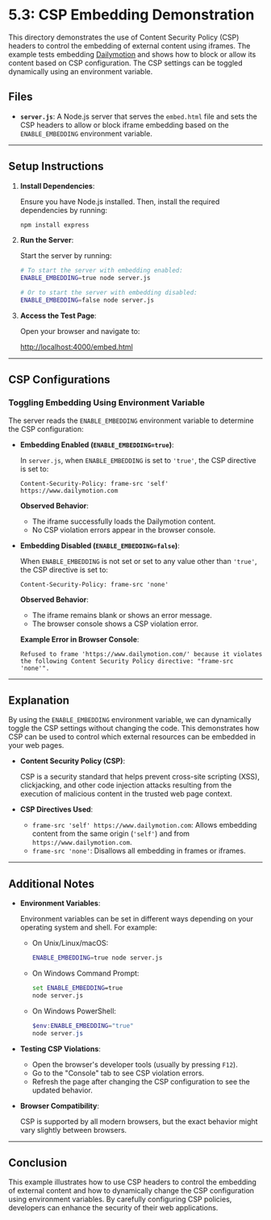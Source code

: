 
# 5.3: CSP Embedding Demonstration

This directory demonstrates the use of Content Security Policy (CSP) headers to control the embedding of external content using iframes. The example tests embedding [Dailymotion](https://www.dailymotion.com) and shows how to block or allow its content based on CSP configuration. The CSP settings can be toggled dynamically using an environment variable.

## Files

- **`server.js`**: A Node.js server that serves the `embed.html` file and sets the CSP headers to allow or block iframe embedding based on the `ENABLE_EMBEDDING` environment variable.

---

## Setup Instructions

1. **Install Dependencies**:

   Ensure you have Node.js installed. Then, install the required dependencies by running:

   ```bash
   npm install express
   ```

2. **Run the Server**:

   Start the server by running:

   ```bash
   # To start the server with embedding enabled:
   ENABLE_EMBEDDING=true node server.js

   # Or to start the server with embedding disabled:
   ENABLE_EMBEDDING=false node server.js
   ```

3. **Access the Test Page**:

   Open your browser and navigate to:

   [http://localhost:4000/embed.html](http://localhost:4000/embed.html)

---

## CSP Configurations

### Toggling Embedding Using Environment Variable

The server reads the `ENABLE_EMBEDDING` environment variable to determine the CSP configuration:

- **Embedding Enabled (`ENABLE_EMBEDDING=true`)**:

  In `server.js`, when `ENABLE_EMBEDDING` is set to `'true'`, the CSP directive is set to:

  ```http
  Content-Security-Policy: frame-src 'self' https://www.dailymotion.com
  ```

  **Observed Behavior**:

  - The iframe successfully loads the Dailymotion content.
  - No CSP violation errors appear in the browser console.

- **Embedding Disabled (`ENABLE_EMBEDDING=false`)**:

  When `ENABLE_EMBEDDING` is not set or set to any value other than `'true'`, the CSP directive is set to:

  ```http
  Content-Security-Policy: frame-src 'none'
  ```

  **Observed Behavior**:

  - The iframe remains blank or shows an error message.
  - The browser console shows a CSP violation error.

  **Example Error in Browser Console**:

  ```
  Refused to frame 'https://www.dailymotion.com/' because it violates the following Content Security Policy directive: "frame-src 'none'".
  ```

---

## Explanation

By using the `ENABLE_EMBEDDING` environment variable, we can dynamically toggle the CSP settings without changing the code. This demonstrates how CSP can be used to control which external resources can be embedded in your web pages.

- **Content Security Policy (CSP)**:

  CSP is a security standard that helps prevent cross-site scripting (XSS), clickjacking, and other code injection attacks resulting from the execution of malicious content in the trusted web page context.

- **CSP Directives Used**:

  - `frame-src 'self' https://www.dailymotion.com`: Allows embedding content from the same origin (`'self'`) and from `https://www.dailymotion.com`.
  - `frame-src 'none'`: Disallows all embedding in frames or iframes.

---

## Additional Notes

- **Environment Variables**:

  Environment variables can be set in different ways depending on your operating system and shell. For example:

  - On Unix/Linux/macOS:

    ```bash
    ENABLE_EMBEDDING=true node server.js
    ```

  - On Windows Command Prompt:

    ```cmd
    set ENABLE_EMBEDDING=true
    node server.js
    ```

  - On Windows PowerShell:

    ```powershell
    $env:ENABLE_EMBEDDING="true"
    node server.js
    ```

- **Testing CSP Violations**:

  - Open the browser's developer tools (usually by pressing `F12`).
  - Go to the "Console" tab to see CSP violation errors.
  - Refresh the page after changing the CSP configuration to see the updated behavior.

- **Browser Compatibility**:

  CSP is supported by all modern browsers, but the exact behavior might vary slightly between browsers.

---

## Conclusion

This example illustrates how to use CSP headers to control the embedding of external content and how to dynamically change the CSP configuration using environment variables. By carefully configuring CSP policies, developers can enhance the security of their web applications.
